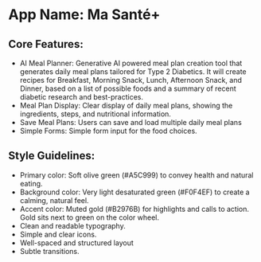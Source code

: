 # **App Name**: Ma Santé+

## Core Features:

- AI Meal Planner: Generative AI powered meal plan creation tool that generates daily meal plans tailored for Type 2 Diabetics. It will create recipes for Breakfast, Morning Snack, Lunch, Afternoon Snack, and Dinner, based on a list of possible foods and a summary of recent diabetic research and best-practices.
- Meal Plan Display: Clear display of daily meal plans, showing the ingredients, steps, and nutritional information.
- Save Meal Plans: Users can save and load multiple daily meal plans
- Simple Forms: Simple form input for the food choices.

## Style Guidelines:

- Primary color: Soft olive green (#A5C999) to convey health and natural eating.
- Background color: Very light desaturated green (#F0F4EF) to create a calming, natural feel.
- Accent color: Muted gold (#B2976B) for highlights and calls to action. Gold sits next to green on the color wheel.
- Clean and readable typography.
- Simple and clear icons.
- Well-spaced and structured layout
- Subtle transitions.